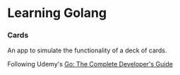 # Learning Golang

### Cards

An app to simulate the functionality of a deck of cards.

Following Udemy's [Go: The Complete Developer's Guide](https://www.udemy.com/go-the-complete-developers-guide/)
